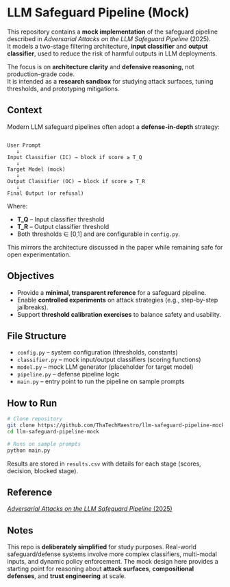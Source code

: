 # LLM Safeguard Pipeline (Mock)

This repository contains a **mock implementation** of the safeguard pipeline described in *Adversarial Attacks on the LLM Safeguard Pipeline* (2025).  
It models a two-stage filtering architecture, **input classifier** and **output classifier**, used to reduce the risk of harmful outputs in LLM deployments.

The focus is on **architecture clarity** and **defensive reasoning**, not production-grade code.  
It is intended as a **research sandbox** for studying attack surfaces, tuning thresholds, and prototyping mitigations.



## Context

Modern LLM safeguard pipelines often adopt a **defense-in-depth** strategy:

```

User Prompt
   ↓
Input Classifier (IC) → block if score ≥ T_Q
   ↓
Target Model (mock)
   ↓
Output Classifier (OC) → block if score ≥ T_R
   ↓
Final Output (or refusal)

````

Where:

- **T_Q** – Input classifier threshold  
- **T_R** – Output classifier threshold  
- Both thresholds ∈ [0,1] and are configurable in `config.py`.

This mirrors the architecture discussed in the paper while remaining safe for open experimentation.


## Objectives

- Provide a **minimal, transparent reference** for a safeguard pipeline.  
- Enable **controlled experiments** on attack strategies (e.g., step-by-step jailbreaks).  
- Support **threshold calibration exercises** to balance safety and usability. 


## File Structure

- `config.py` – system configuration (thresholds, constants)  
- `classifier.py` – mock input/output classifiers (scoring functions)  
- `model.py` – mock LLM generator (placeholder for target model)  
- `pipeline.py` – defense pipeline logic  
- `main.py` – entry point to run the pipeline on sample prompts  



## How to Run


```bash
# Clone repository
git clone https://github.com/ThaTechMaestro/llm-safeguard-pipeline-mock
cd llm-safeguard-pipeline-mock

# Runs on sample prompts
python main.py
````

Results are stored in `results.csv` with details for each stage (scores, decision, blocked stage).



## Reference

[*Adversarial Attacks on the LLM Safeguard Pipeline* (2025)](https://arxiv.org/abs/2506.24068)



## Notes

This repo is **deliberately simplified** for study purposes.
Real-world safeguard/defense systems involve more complex classifiers, multi-modal inputs, and dynamic policy enforcement.
The mock design here provides a starting point for reasoning about **attack surfaces**, **compositional defenses**, and **trust engineering** at scale.
